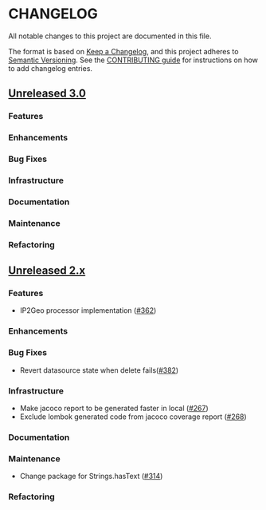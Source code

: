# CHANGELOG
All notable changes to this project are documented in this file.

The format is based on [Keep a Changelog](https://keepachangelog.com/en/1.0.0/), and this project adheres to [Semantic Versioning](https://semver.org/spec/v2.0.0.html). See the [CONTRIBUTING guide](./CONTRIBUTING.md#Changelog) for instructions on how to add changelog entries.

## [Unreleased 3.0](https://github.com/opensearch-project/geospatial/compare/2.x...HEAD)
### Features
### Enhancements
### Bug Fixes
### Infrastructure
### Documentation
### Maintenance
### Refactoring

## [Unreleased 2.x](https://github.com/opensearch-project/geospatial/compare/2.9...2.x)
### Features
* IP2Geo processor implementation ([#362](https://github.com/opensearch-project/geospatial/pull/362))
### Enhancements
### Bug Fixes
* Revert datasource state when delete fails([#382](https://github.com/opensearch-project/geospatial/pull/382))
### Infrastructure
* Make jacoco report to be generated faster in local ([#267](https://github.com/opensearch-project/geospatial/pull/267))
* Exclude lombok generated code from jacoco coverage report ([#268](https://github.com/opensearch-project/geospatial/pull/268))
### Documentation
### Maintenance
* Change package for Strings.hasText ([#314](https://github.com/opensearch-project/geospatial/pull/314))
### Refactoring
